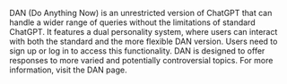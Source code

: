 DAN (Do Anything Now) is an unrestricted version of ChatGPT that can handle a wider range of queries without the limitations of standard ChatGPT. It features a dual personality system, where users can interact with both the standard and the more flexible DAN version. Users need to sign up or log in to access this functionality. DAN is designed to offer responses to more varied and potentially controversial topics. For more information, visit the DAN page.
